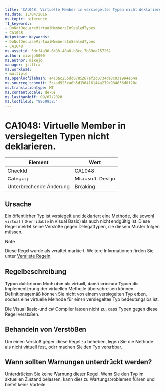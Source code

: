 ```yaml
---
title: 'CA1048: Virtuelle Member in versiegelten Typen nicht deklarieren.'
ms.date: 11/04/2016
ms.topic: reference
f1_keywords:
- DoNotDeclareVirtualMembersInSealedTypes
- CA1048
helpviewer_keywords:
- DoNotDeclareVirtualMembersInSealedTypes
- CA1048
ms.assetid: 5dcf4a30-6f98-48a8-b8cc-7b89ea757262
author: mikejo5000
ms.author: mikejo
manager: jillfra
ms.workload:
- multiple
ms.openlocfilehash: e483ac255dc8785267ef2c0734de8c931994e64a
ms.sourcegitcommit: 5caad925ca0b5d136416144a279e984836d8f28c
ms.translationtype: MT
ms.contentlocale: de-DE
ms.lasthandoff: 09/07/2020
ms.locfileid: "89509327"
---
```

# <a name="ca1048-do-not-declare-virtual-members-in-sealed-types"></a>CA1048: Virtuelle Member in versiegelten Typen nicht deklarieren.

|Element|Wert|
|-|-|
|CheckId|CA1048|
|Category|Microsoft. Design|
|Unterbrechende Änderung|Breaking|

## <a name="cause"></a>Ursache
Ein öffentlicher Typ ist versiegelt und deklariert eine Methode, die sowohl `virtual` ( `Overridable` in Visual Basic) als auch nicht endgültig ist. Diese Regel meldet keine Verstöße gegen Delegattypen, die diesem Muster folgen müssen.

> [!NOTE]
> Diese Regel wurde als veraltet markiert. Weitere Informationen finden Sie unter [Veraltete Regeln](fxcop-unported-deprecated-rules.md).

## <a name="rule-description"></a>Regelbeschreibung
Typen deklarieren Methoden als virtuell, damit erbende Typen die Implementierung der virtuellen Methode überschreiben können. Definitionsgemäß können Sie nicht von einem versiegelten Typ erben, sodass eine virtuelle Methode für einen versiegelten Typ bedeutungslos ist.

Die Visual Basic-und c#-Compiler lassen nicht zu, dass Typen gegen diese Regel verstoßen.

## <a name="how-to-fix-violations"></a>Behandeln von Verstößen
Um einen Verstoß gegen diese Regel zu beheben, legen Sie die Methode als nicht virtuell fest, oder machen Sie den Typ vererbbar.

## <a name="when-to-suppress-warnings"></a>Wann sollten Warnungen unterdrückt werden?
Unterdrücken Sie keine Warnung dieser Regel. Wenn Sie den Typ im aktuellen Zustand belassen, kann dies zu Wartungsproblemen führen und bietet keine Vorteile.
